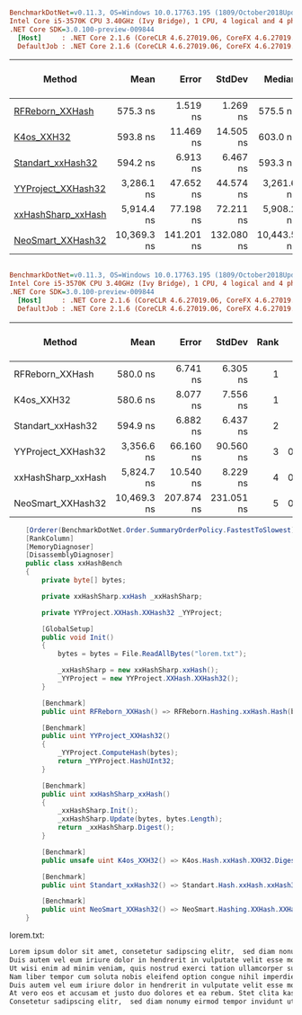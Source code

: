 ``` ini

BenchmarkDotNet=v0.11.3, OS=Windows 10.0.17763.195 (1809/October2018Update/Redstone5)
Intel Core i5-3570K CPU 3.40GHz (Ivy Bridge), 1 CPU, 4 logical and 4 physical cores
.NET Core SDK=3.0.100-preview-009844
  [Host]     : .NET Core 2.1.6 (CoreCLR 4.6.27019.06, CoreFX 4.6.27019.05), 64bit RyuJIT
  DefaultJob : .NET Core 2.1.6 (CoreCLR 4.6.27019.06, CoreFX 4.6.27019.05), 64bit RyuJIT


```
|             Method |        Mean |      Error |     StdDev |      Median | Rank | Gen 0/1k Op | Gen 1/1k Op | Gen 2/1k Op | Allocated Memory/Op |
|------------------- |------------:|-----------:|-----------:|------------:|-----:|------------:|------------:|------------:|--------------------:|
|    [RFReborn_XXHash](https://github.com/mztikk/RFReborn/blob/e20dcd123881974f21af0b4a2448eb633b98ed8d/RFReborn/Hashing/xxHash.cs) |    575.3 ns |   1.519 ns |   1.269 ns |    575.5 ns |    1 |           - |           - |           - |                   - |
|         [K4os_XXH32](https://github.com/MiloszKrajewski/K4os.Hash.xxHash/blob/94b264a8186d16a1be040a47a7d0742ccf46b4b2/src/K4os.Hash.xxHash/XXH32.cs) |    593.8 ns |  11.469 ns |  14.505 ns |    603.0 ns |    2 |           - |           - |           - |                   - |
|  [Standart_xxHash32](https://github.com/uranium62/xxHash/blob/462293ee0eaff624d3a69d60538a77edc199e9eb/src/Standart.Hash.xxHash/xxHash32.Unsafe.cs) |    594.2 ns |   6.913 ns |   6.467 ns |    593.3 ns |    2 |           - |           - |           - |                   - |
| [YYProject_XXHash32](https://github.com/differentrain/YYProject.XXHash/blob/a40f30b354e9d7bc1e9d4471541af6340eb31a08/XXHash/YYProject.XXHash/XXHash.cs) |  3,286.1 ns |  47.652 ns |  44.574 ns |  3,261.6 ns |    3 |      0.0458 |           - |           - |               152 B |
| [xxHashSharp_xxHash](https://github.com/noricube/xxHashSharp/blob/6c68c998e1b1ee2ba619b7bf998f8fc30083eaff/xxHashSharp/xxHash.cs) |  5,914.4 ns |  77.198 ns |  72.211 ns |  5,908.2 ns |    4 |      0.0229 |           - |           - |                96 B |
|  [NeoSmart_XXHash32](https://github.com/neosmart/hashing.net/blob/ed4831aedaea56f7a9f75b1bf934f9885ff70387/xxHash/Core/XXHash.cs) | 10,369.3 ns | 141.201 ns | 132.080 ns | 10,443.5 ns |    5 |      0.0153 |           - |           - |                96 B |


``` ini

BenchmarkDotNet=v0.11.3, OS=Windows 10.0.17763.195 (1809/October2018Update/Redstone5)
Intel Core i5-3570K CPU 3.40GHz (Ivy Bridge), 1 CPU, 4 logical and 4 physical cores
.NET Core SDK=3.0.100-preview-009844
  [Host]     : .NET Core 2.1.6 (CoreCLR 4.6.27019.06, CoreFX 4.6.27019.05), 64bit RyuJIT
  DefaultJob : .NET Core 2.1.6 (CoreCLR 4.6.27019.06, CoreFX 4.6.27019.05), 64bit RyuJIT


```
|             Method |        Mean |      Error |     StdDev | Rank | Gen 0/1k Op | Gen 1/1k Op | Gen 2/1k Op | Allocated Memory/Op |
|------------------- |------------:|-----------:|-----------:|-----:|------------:|------------:|------------:|--------------------:|
|    RFReborn_XXHash |    580.0 ns |   6.741 ns |   6.305 ns |    1 |           - |           - |           - |                   - |
|         K4os_XXH32 |    580.6 ns |   8.077 ns |   7.556 ns |    1 |           - |           - |           - |                   - |
|  Standart_xxHash32 |    594.9 ns |   6.882 ns |   6.437 ns |    2 |           - |           - |           - |                   - |
| YYProject_XXHash32 |  3,356.6 ns |  66.160 ns |  90.560 ns |    3 |      0.0458 |           - |           - |               152 B |
| xxHashSharp_xxHash |  5,824.7 ns |  10.540 ns |   8.229 ns |    4 |      0.0229 |           - |           - |                96 B |
|  NeoSmart_XXHash32 | 10,469.3 ns | 207.874 ns | 231.051 ns |    5 |      0.0153 |           - |           - |                96 B |


```csharp
    [Orderer(BenchmarkDotNet.Order.SummaryOrderPolicy.FastestToSlowest)]
    [RankColumn]
    [MemoryDiagnoser]
    [DisassemblyDiagnoser]
    public class xxHashBench
    {
        private byte[] bytes;

        private xxHashSharp.xxHash _xxHashSharp;

        private YYProject.XXHash.XXHash32 _YYProject;

        [GlobalSetup]
        public void Init()
        {
            bytes = bytes = File.ReadAllBytes("lorem.txt");

            _xxHashSharp = new xxHashSharp.xxHash();
            _YYProject = new YYProject.XXHash.XXHash32();
        }

        [Benchmark]
        public uint RFReborn_XXHash() => RFReborn.Hashing.xxHash.Hash(bytes);

        [Benchmark]
        public uint YYProject_XXHash32()
        {
            _YYProject.ComputeHash(bytes);
            return _YYProject.HashUInt32;
        }

        [Benchmark]
        public uint xxHashSharp_xxHash()
        {
            _xxHashSharp.Init();
            _xxHashSharp.Update(bytes, bytes.Length);
            return _xxHashSharp.Digest();
        }

        [Benchmark]
        public unsafe uint K4os_XXH32() => K4os.Hash.xxHash.XXH32.DigestOf(bytes);

        [Benchmark]
        public uint Standart_xxHash32() => Standart.Hash.xxHash.xxHash32.ComputeHash(bytes, bytes.Length);

        [Benchmark]
        public uint NeoSmart_XXHash32() => NeoSmart.Hashing.XXHash.XXHash32.Hash(bytes);
    }
```

lorem.txt:
```txt
Lorem ipsum dolor sit amet, consetetur sadipscing elitr,  sed diam nonumy eirmod tempor invidunt ut labore et dolore magna aliquyam erat, sed diam voluptua. At vero eos et accusam et justo duo dolores et ea rebum. Stet clita kasd gubergren, no sea takimata sanctus est Lorem ipsum dolor sit amet. Lorem ipsum dolor sit amet, consetetur sadipscing elitr,  sed diam nonumy eirmod tempor invidunt ut labore et dolore magna aliquyam erat, sed diam voluptua. At vero eos et accusam et justo duo dolores et ea rebum. Stet clita kasd gubergren, no sea takimata sanctus est Lorem ipsum dolor sit amet. Lorem ipsum dolor sit amet, consetetur sadipscing elitr,  sed diam nonumy eirmod tempor invidunt ut labore et dolore magna aliquyam erat, sed diam voluptua. At vero eos et accusam et justo duo dolores et ea rebum. Stet clita kasd gubergren, no sea takimata sanctus est Lorem ipsum dolor sit amet.
Duis autem vel eum iriure dolor in hendrerit in vulputate velit esse molestie consequat, vel illum dolore eu feugiat nulla facilisis at vero eros et accumsan et iusto odio dignissim qui blandit praesent luptatum zzril delenit augue duis dolore te feugait nulla facilisi. Lorem ipsum dolor sit amet, consectetuer adipiscing elit, sed diam nonummy nibh euismod tincidunt ut laoreet dolore magna aliquam erat volutpat.
Ut wisi enim ad minim veniam, quis nostrud exerci tation ullamcorper suscipit lobortis nisl ut aliquip ex ea commodo consequat. Duis autem vel eum iriure dolor in hendrerit in vulputate velit esse molestie consequat, vel illum dolore eu feugiat nulla facilisis at vero eros et accumsan et iusto odio dignissim qui blandit praesent luptatum zzril delenit augue duis dolore te feugait nulla facilisi.
Nam liber tempor cum soluta nobis eleifend option congue nihil imperdiet doming id quod mazim placerat facer possim assum. Lorem ipsum dolor sit amet, consectetuer adipiscing elit, sed diam nonummy nibh euismod tincidunt ut laoreet dolore magna aliquam erat volutpat. Ut wisi enim ad minim veniam, quis nostrud exerci tation ullamcorper suscipit lobortis nisl ut aliquip ex ea commodo consequat.
Duis autem vel eum iriure dolor in hendrerit in vulputate velit esse molestie consequat, vel illum dolore eu feugiat nulla facilisis.
At vero eos et accusam et justo duo dolores et ea rebum. Stet clita kasd gubergren, no sea takimata sanctus est Lorem ipsum dolor sit amet. Lorem ipsum dolor sit amet, consetetur sadipscing elitr,  sed diam nonumy eirmod tempor invidunt ut labore et dolore magna aliquyam erat, sed diam voluptua. At vero eos et accusam et justo duo dolores et ea rebum. Stet clita kasd gubergren, no sea takimata sanctus est Lorem ipsum dolor sit amet. Lorem ipsum dolor sit amet, consetetur sadipscing elitr,  At accusam aliquyam diam diam dolore dolores duo eirmod eos erat, et nonumy sed tempor et et invidunt justo labore Stet clita ea et gubergren, kasd magna no rebum. sanctus sea sed takimata ut vero voluptua. est Lorem ipsum dolor sit amet. Lorem ipsum dolor sit amet, consetetur sadipscing elitr,  sed diam nonumy eirmod tempor invidunt ut labore et dolore magna aliquyam erat. 
Consetetur sadipscing elitr,  sed diam nonumy eirmod tempor invidunt ut labore et dolore magna aliquyam erat, sed diam voluptua. At vero eos et accusam et justo duo dolores et ea rebum. Stet clita kasd gubergren, no sea takimata sanctus est Lorem ipsum dolor sit amet. Lorem ipsum dolor sit amet, consetetur sadipscing elitr,  sed diam nonumy eirmod tempor invidunt ut labore et dolore magna aliquyam erat, sed diam voluptua. At vero eos et accusam et justo duo dolores et ea rebum. Stet clita kasd gubergren, no sea takimata sanctus est Lorem ipsum dolor sit amet. Lorem ipsum dolor sit amet, consetetur sadipscing elitr,  sed diam nonumy eirmod tempor invidunt ut labore et dolore magna aliquyam erat, sed diam voluptua. At vero eos et accusam et justo duo dolores et ea rebum. Stet clita kasd gubergren, no sea takimata sanctus est Lorem ipsum dolor sit amet.
```
